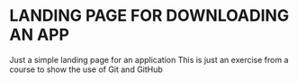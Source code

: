 # LANDING PAGE FOR DOWNLOADING AN APP

Just a simple landing page for an application
This is just an exercise from a course to show the use of Git and GitHub
